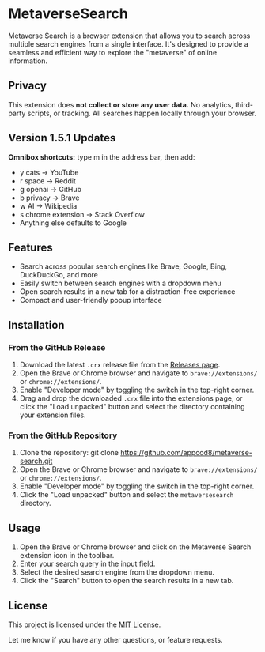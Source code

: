 # MetaverseSearch
Metaverse Search is a browser extension that allows you to search across multiple search engines from a single interface. It's designed to provide a seamless and efficient way to explore the "metaverse" of online information.

## Privacy
This extension does **not collect or store any user data.**
No analytics, third-party scripts, or tracking. All searches happen locally through your browser.

## Version 1.5.1 Updates
**Omnibox shortcuts:** type m in the address bar, then add:
- y cats → YouTube
- r space → Reddit
- g openai → GitHub
- b privacy → Brave
- w AI → Wikipedia
- s chrome extension → Stack Overflow
- Anything else defaults to Google

## Features
- Search across popular search engines like Brave, Google, Bing, DuckDuckGo, and more
- Easily switch between search engines with a dropdown menu
- Open search results in a new tab for a distraction-free experience
- Compact and user-friendly popup interface

## Installation
### From the GitHub Release
1. Download the latest `.crx` release file from the [Releases page](https://github.com/appcod8/metaversesearch/releases).
2. Open the Brave or Chrome browser and navigate to `brave://extensions/` or `chrome://extensions/`.
3. Enable "Developer mode" by toggling the switch in the top-right corner.
4. Drag and drop the downloaded `.crx` file into the extensions page, or click the "Load unpacked" button and select the directory containing your extension files.

### From the GitHub Repository
1. Clone the repository:
git clone https://github.com/appcod8/metaverse-search.git
2. Open the Brave or Chrome browser and navigate to `brave://extensions/` or `chrome://extensions/`.
3. Enable "Developer mode" by toggling the switch in the top-right corner.
4. Click the "Load unpacked" button and select the `metaversesearch` directory.

## Usage
1. Open the Brave or Chrome browser and click on the Metaverse Search extension icon in the toolbar.
2. Enter your search query in the input field.
3. Select the desired search engine from the dropdown menu.
4. Click the "Search" button to open the search results in a new tab.

## License
This project is licensed under the [MIT License](https://mit-license.org/).

Let me know if you have any other questions, or feature requests.
